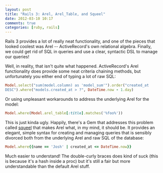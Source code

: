 ```yaml
---
layout: post
title: "Rails 3: Arel, Arel_Table, and Squeel"
date: 2012-03-10 10:17
comments: true
categories: [ruby, rails]
---
```

Rails 3 provides a lot of really neat functionality, and one of the pieces that looked coolest was Arel -- ActiveRecord's own relational algebra. Finally, we could get rid of SQL in queries and use a clear, syntactic DSL to manage our queries!

Well, in reality, that isn't quite what happened. ActiveRecord's Arel functionality does provide some neat criteria chaining methods, but unfortunately you either end of typing a lot of raw SQL:

<!-- more -->

```ruby
Model.select("sum(model.column) as 'model_sum'").order("created_at
DESC").where("models.created_at > ?", DateTime.now - 1.day)
```

Or using unpleasant workarounds to address the underlying Arel for the model:

```ruby
Model.where(Model.arel_table[:title].matches('%foo%'))
```

This is just kinda ugly. Happily, there's a Gem that addresses this problem called [squeel](https://github.com/ernie/squeel) that makes Arel what, in my mind, it should be. It provides an elegant, simple syntax for creating and managing queries that is sensibly divorced both from the underlying Arel and raw SQL of the database:

```ruby
Model.where{{name == 'Josh' | created_at <= DateTime.now}}
```

Much easier to understand! The double-curly braces does kind of suck (this is because it's a hash inside a proc) but it's still a fair but more understandable than the default Arel stuff.
